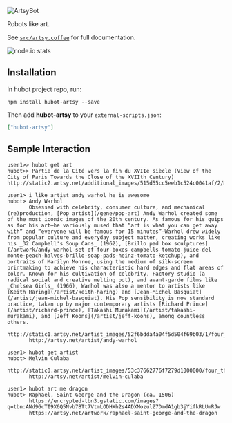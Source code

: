 ![ArtsyBot](http://s8.postimg.org/jev6cfcmt/artsy_bot.jpg)

Robots like art.

See [`src/artsy.coffee`](src/artsy.coffee) for full documentation.

![node.io stats](https://nodei.co/npm/hubot-artsy.png?downloads=true&downloadRank=true&stars=true)

## Installation

In hubot project repo, run:

`npm install hubot-artsy --save`

Then add **hubot-artsy** to your `external-scripts.json`:

```json
["hubot-artsy"]
```

## Sample Interaction

```
user1>> hubot get art
hubot>> Partie de la Cité vers la fin du XVIIe siècle (View of the City of Paris Towards the Close of the XVIIth Century)
http://static2.artsy.net/additional_images/515d55cc5eeb1c524c0041af/2/medium.jpg
```
```
user1> i like artist andy warhol he is awesome
hubot> Andy Warhol
       Obsessed with celebrity, consumer culture, and mechanical (re)production, [Pop artist](/gene/pop-art) Andy Warhol created some of the most iconic images of the 20th century. As famous for his quips as for his art—he variously mused that “art is what you can get away with” and “everyone will be famous for 15 minutes”—Warhol drew widely from popular culture and everyday subject matter, creating works like his _32 Campbell's Soup Cans_ (1962), [Brillo pad box sculptures](/artwork/andy-warhol-set-of-four-boxes-campbells-tomato-juice-del-monte-peach-halves-brillo-soap-pads-heinz-tomato-ketchup), and portraits of Marilyn Monroe, using the medium of silk-screen printmaking to achieve his characteristic hard edges and flat areas of color. Known for his cultivation of celebrity, Factory studio (a radical social and creative melting pot), and avant-garde films like _Chelsea Girls_ (1966), Warhol was also a mentor to artists like [Keith Haring](/artist/keith-haring) and [Jean-Michel Basquiat](/artist/jean-michel-basquiat). His Pop sensibility is now standard practice, taken up by major contemporary artists [Richard Prince](/artist/richard-prince), [Takashi Murakami](/artist/takashi-murakami), and [Jeff Koons](/artist/jeff-koons), among countless others.
       http://static1.artsy.net/artist_images/52f6bdda4a04f5d504f69b03/1/four_thirds.jpg
       http://artsy.net/artist/andy-warhol
```
```
user1> hubot get artist
hubot> Melvin Culaba
       http://static0.artsy.net/artist_images/53c37662776f7279d1000000/four_thirds.jpg
       http://artsy.net/artist/melvin-culaba

```

```
user1> hubot art me dragon
hubot> Raphael, Saint George and the Dragon (ca. 1506)
       https://encrypted-tbn3.gstatic.com/images?q=tbn:ANd9GcTI9X6Q5Nvb7BTt7VtmLODHXh2s4ADXMozulZ7DmdA1gb3jYifkRLUmRJw
       https://artsy.net/artwork/raphael-saint-george-and-the-dragon
```
